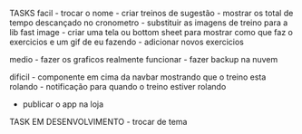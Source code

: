 TASKS
facil
    - trocar o nome
    - criar treinos de sugestão
    - mostrar os total de tempo descançado no cronometro 
    - substituir as imagens de treino para a lib fast image
    - criar uma tela ou bottom sheet para mostrar como que faz o exercicios e um gif de eu fazendo
    - adicionar novos exercicios

medio
    - fazer os graficos realmente funcionar
    - fazer backup na nuvem

dificil
    - componente em cima da navbar mostrando que o treino esta rolando 
    - notificação para quando o treino estiver rolando

- publicar o app na loja


TASK EM DESENVOLVIMENTO
    - trocar de tema




